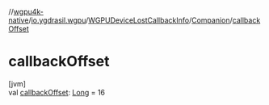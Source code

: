 //[wgpu4k-native](../../../../index.md)/[io.ygdrasil.wgpu](../../index.md)/[WGPUDeviceLostCallbackInfo](../index.md)/[Companion](index.md)/[callbackOffset](callback-offset.md)

# callbackOffset

[jvm]\
val [callbackOffset](callback-offset.md): [Long](https://kotlinlang.org/api/core/kotlin-stdlib/kotlin/-long/index.html) = 16